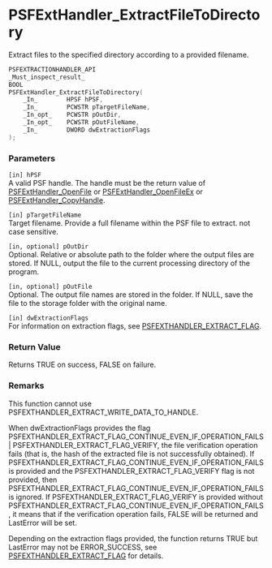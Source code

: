 # PSFExtHandler_ExtractFileToDirectory
Extract files to the specified directory according to a provided filename.
````c
PSFEXTRACTIONHANDLER_API
_Must_inspect_result_
BOOL
PSFExtHandler_ExtractFileToDirectory(
    _In_        HPSF hPSF,
    _In_        PCWSTR pTargetFileName,
    _In_opt_    PCWSTR pOutDir,
    _In_opt_    PCWSTR pOutFileName,
    _In_        DWORD dwExtractionFlags
);
````
### Parameters
`[in] hPSF`  
A valid PSF handle. The handle must be the return value of [PSFExtHandler_OpenFile](PSFExtHandler_OpenFile_en.md) or [PSFExtHandler_OpenFileEx](PSFExtHandler_OpenFileEx_en.md) or [PSFExtHandler_CopyHandle](PSFExtHandler_CopyHandle_en.md).

`[in] pTargetFileName`  
Target filename. Provide a full filename within the PSF file to extract. not case sensitive.

`[in, optional] pOutDir`  
Optional. Relative or absolute path to the folder where the output files are stored. If NULL, output the file to the current processing directory of the program.

`[in, optional] pOutFile`  
Optional. The output file names are stored in the folder. If NULL, save the file to the storage folder with the original name.

`[in] dwExtractionFlags`  
For information on extraction flags, see [PSFEXTHANDLER_EXTRACT_FLAG](PSFEXTHANDLER_EXTRACT_FLAG_en.md).
### Return Value
Returns TRUE on success, FALSE on failure.

### Remarks
This function cannot use PSFEXTHANDLER_EXTRACT_WRITE_DATA_TO_HANDLE.

When dwExtractionFlags provides the flag PSFEXTHANDLER_EXTRACT_FLAG_CONTINUE_EVEN_IF_OPERATION_FAILS | PSFEXTHANDLER_EXTRACT_FLAG_VERIFY, the file verification operation fails (that is, the hash of the extracted file is not successfully obtained). If PSFEXTHANDLER_EXTRACT_FLAG_CONTINUE_EVEN_IF_OPERATION_FAILS is provided and the PSFEXTHANDLER_EXTRACT_FLAG_VERIFY flag is not provided, then PSFEXTHANDLER_EXTRACT_FLAG_CONTINUE_EVEN_IF_OPERATION_FAILS is ignored. If PSFEXTHANDLER_EXTRACT_FLAG_VERIFY is provided without PSFEXTHANDLER_EXTRACT_FLAG_CONTINUE_EVEN_IF_OPERATION_FAILS, it means that if the verification operation fails, FALSE will be returned and LastError will be set.

Depending on the extraction flags provided, the function returns TRUE but LastError may not be ERROR_SUCCESS, see [PSFEXTHANDLER_EXTRACT_FLAG](PSFEXTHANDLER_EXTRACT_FLAG_en.md) for details.
